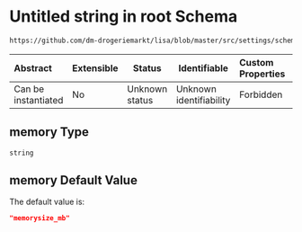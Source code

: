 # Untitled string in root Schema

```txt
https://github.com/dm-drogeriemarkt/lisa/blob/master/src/settings/schema.json#/properties/fact_names/properties/memory
```




| Abstract            | Extensible | Status         | Identifiable            | Custom Properties | Additional Properties | Access Restrictions | Defined In                                                                               |
| :------------------ | ---------- | -------------- | ----------------------- | :---------------- | --------------------- | ------------------- | ---------------------------------------------------------------------------------------- |
| Can be instantiated | No         | Unknown status | Unknown identifiability | Forbidden         | Allowed               | none                | [settings.schema.json\*](../../src/settings/settings.schema.json "open original schema") |

## memory Type

`string`

## memory Default Value

The default value is:

```json
"memorysize_mb"
```

